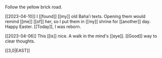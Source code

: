 
Follow the yellow brick road.

[[2023-04-10]]
I [[found]] [[my]] old Baha’i texts. 
Opening them would remind [[me]] [[of]] her, 
so I put them in [[my]] shrine for [[another]] day.
Happy Easter. [[Today]], I was reborn.

[[2023-04-06]]
This [[is]] nice. A walk in the mind's [[eye]].
[[Good]] way to clear thoughts.

[[3,0|EAST]] 